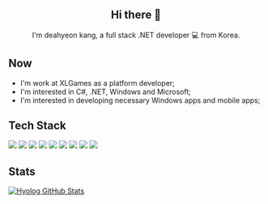 
## <div align=center>Hi there 👋</div>

<div align=center>I'm deahyeon kang, a full stack .NET developer 💻 from Korea.</div>

## Now
- I'm work at XLGames as a platform developer;
- I'm interested in C#, .NET, Windows and Microsoft;
- I'm interested in developing necessary Windows apps and mobile apps;
  
## Tech Stack
![](https://img.shields.io/badge/-C%23-%23239120?style=for-the-badge&logo=C-Sharp)
![](https://img.shields.io/badge/-.NET-%235C2D91?style=for-the-badge&logo=.NET)
![](https://img.shields.io/badge/Xamarin-3498DB?style=for-the-badge&logo=xamarin&logoColor=white)
![](https://img.shields.io/badge/Windows-0078D6?style=for-the-badge&logo=windows&logoColor=white)
![](https://img.shields.io/badge/-Visual%20Studio-%235C2D91?style=for-the-badge&logo=Visual-Studio)
![](https://img.shields.io/badge/-Visual%20Studio%20Code-%23007ACC?style=for-the-badge&logo=Visual-Studio-Code)
![](https://img.shields.io/badge/-GitLab-%23FCA121?style=for-the-badge&logo=GitLab)
![](https://img.shields.io/badge/-MSSQL-%23CC2927?style=for-the-badge&logo=Microsoft-SQL-Server)
![](https://img.shields.io/badge/-SQLite-%23003B57?style=for-the-badge&logo=SQLite)

## Stats
[![Hyolog GitHub Stats](https://github-readme-stats.vercel.app/api?username=Hyolog&show_icons=true&theme=merko)](https://github.com/anuraghazra/github-readme-stats)

